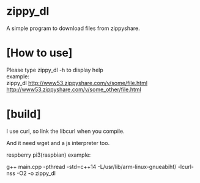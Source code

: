# zippy_dl
A simple program to download files from zippyshare.

# [How to use]
Please type zippy_dl -h to display help  
example:  
zippy_dl http://www53.zippyshare.com/v/some/file.html http://www53.zippyshare.com/v/some_other/file.html

# [build]
I use curl, so link the libcurl when you compile.

And it need wget and a js interpreter too.

respberry pi3(raspbian) example:

g++ main.cpp -pthread -std=c++14 -L/usr/lib/arm-linux-gnueabihf/ -lcurl-nss -O2 -o zippy_dl


